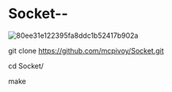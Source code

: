 # Socket--


![80ee31e122395fa8ddc1b52417b902a](https://user-images.githubusercontent.com/68005775/173825742-2215d3b6-857d-4002-80db-e2633b257466.png)

git clone https://github.com/mcpivoy/Socket.git

cd Socket/

make
